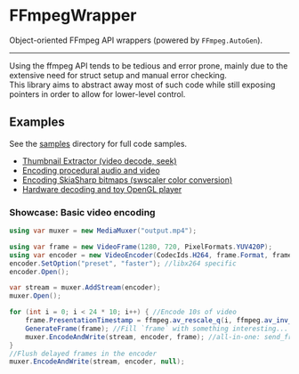 # FFmpegWrapper
Object-oriented FFmpeg API wrappers (powered by `FFmpeg.AutoGen`).

---

Using the ffmpeg API tends to be tedious and error prone, mainly due to the extensive need for struct setup and manual error checking.  
This library aims to abstract away most of such code while still exposing pointers in order to allow for lower-level control.

## Examples
See the [samples](./Samples/) directory for full code samples.

- [Thumbnail Extractor (video decode, seek)](./Samples/ThumbExtractor/Program.cs)
- [Encoding procedural audio and video](./Samples/AVEncode/Program.cs)
- [Encoding SkiaSharp bitmaps (swscaler color conversion)](./Samples/SkiaInterop/Program.cs)
- [Hardware decoding and toy OpenGL player](./Samples/HWDecode/VideoPlayerWindow.cs)

### Showcase: Basic video encoding
```cs
using var muxer = new MediaMuxer("output.mp4");

using var frame = new VideoFrame(1280, 720, PixelFormats.YUV420P);
using var encoder = new VideoEncoder(CodecIds.H264, frame.Format, frameRate: 24.0, bitrate: 900_000);
encoder.SetOption("preset", "faster"); //libx264 specific
encoder.Open();

var stream = muxer.AddStream(encoder);
muxer.Open();

for (int i = 0; i < 24 * 10; i++) { //Encode 10s of video
    frame.PresentationTimestamp = ffmpeg.av_rescale_q(i, ffmpeg.av_inv_q(videoEnc.FrameRate), videoEnc.TimeBase);
    GenerateFrame(frame); //Fill `frame` with something interesting...
    muxer.EncodeAndWrite(stream, encoder, frame); //all-in-one: send_frame(), receive_packet(), rescale_ts(), write_interleaved()
}
//Flush delayed frames in the encoder
muxer.EncodeAndWrite(stream, encoder, null);
```
